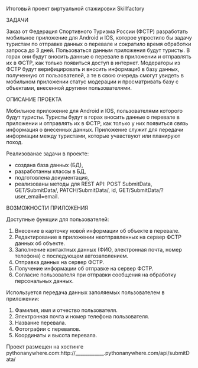 Итоговый проект виртуальной стажировки Skillfactory

ЗАДАЧИ

 Заказ от Федерация Спортивного Туризма  России (ФСТР) разработать мобильное приложение для  Android и IOS, которое упростило бы  задачу туристам
 по отправке данных о перевале и сократило время обработки запроса до 3 дней. Пользоваться данным приложения будут туристы. В горах они будут 
 вносить данные о перевале в приложении и отправлять их в  ФСТР, как только появиться доступ в интернет. Модераторы из ФСТР будут верифицировать
 и вносить информациб в базу данных, полученную от пользователей, а те в свою очередь  смогут увидеть в мобильном приложении статус модерации
 и просматривать базу с объектами, внесенной другими пользователями.

 ОПИСАНИЕ ПРОЕКТА

 Мобильное приложение для Android и IOS, пользователями которого будут туристы. Туристы будут в горах вносить данные о перевале в приложении и 
 отправлять их в ФСТР, как только у них появиться связь информация о внесенных данных. Приложение служит для передачи информации между туристами,
 которые учавствуют или планируют поход.

 Реализованае задачи в проекте:
 - создана база данных (БД),
 - разработанны классы в БД,
 - подготовлена документация,
 - реализованы методы для REST API: POST SubmitData, GET/SubmitData/, PATCH/SubmitData/, id, GET/SubmitData/?user_email=email.

ВОЗМОЖНОСТИ ПРИЛОЖЕНИЯ

Доступные функции для пользователей:
1) Внесение в карточку  новой информации об объекте в перевале.
2) Редактирование в приложении неотправленных на сервер ФСТР данных об объекте.
3) Заполнение контактных данных (ФИО, электронная почта, номер телефона) с  последующем автозаполением.
4) Отправка данных на сервер ФСТР.
5) Получение информации об отправке на сервер ФСТР.
6) Согласие пользователя при отправки сообщения на  обработку персональных данных.

Используется передача данных заполяемых пользователем в приложении:
1) Фамилия, имя и отчество пользователя.
2) Электронная почта и номер телефона пользователя.
3) Название перевала.
4) Фотографии с перевалов.
5) Координаты  и высота перевала.

Проект размещен на хостинге pythonanywhere.com:http://____________.pythonanywhere.com/api/submitData/ 
